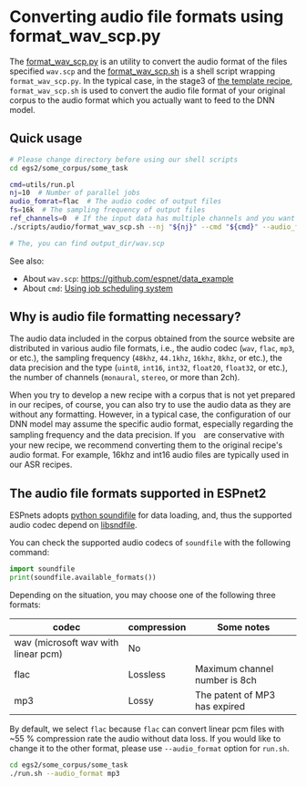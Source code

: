 # Converting audio file formats using format_wav_scp.py

The [format_wav_scp.py](https://github.com/espnet/espnet/tree/master/egs2/TEMPLATE/asr1/pyscripts/audio/format_wav_scp.py) is an utility to convert the audio format of the files specified `wav.scp`
and the [format_wav_scp.sh](https://github.com/espnet/espnet/blob/master/egs2/TEMPLATE/asr1/scripts/audio/format_wav_scp.sh) is a shell script wrapping `format_wav_scp.py`.
In the typical case, in the stage3 of [the template recipe](https://github.com/espnet/espnet/blob/master/egs2/TEMPLATE),
`format_wav_scp.sh` is used to convert the audio file format of your original corpus to the audio format which you actually want to feed to the DNN model.

## Quick usage

```sh
# Please change directory before using our shell scripts
cd egs2/some_corpus/some_task

cmd=utils/run.pl
nj=10  # Number of parallel jobs
audio_fomrat=flac  # The audio codec of output files
fs=16k  # The sampling frequency of output files
ref_channels=0  # If the input data has multiple channels and you want to use only a single channel in the file (please spicify the channel with 0-based number)
./scripts/audio/format_wav_scp.sh --nj "${nj}" --cmd "${cmd}" --audio_format "${audio_format}" --fs "${fs}" --ref_channels "${ref_channels}" somewhere/wav.scp output_dir

# The, you can find output_dir/wav.scp
```

See also:

- About `wav.scp`: https://github.com/espnet/data_example
- About `cmd`:  [Using job scheduling system](parallelization.md)


## Why is audio file formatting necessary?

The audio data included in the corpus obtained from the source website are distributed in various audio file formats,
i.e., the audio codec (`wav`, `flac`, `mp3`, or etc.), the sampling frequency (`48khz`, `44.1khz`, `16khz`, `8khz`, or etc.),
the data precision and the type (`uint8`, `int16`, `int32`, `float20`, `float32`, or etc.),
the number of channels (`monaural`, `stereo`, or more than 2ch).

When you try to develop a new recipe with a corpus that is not yet prepared in our recipes,
of course, you can also try to use the audio data as they are without any formatting.
However,
in a typical case, the configuration of our DNN model may assume the specific audio format,
especially regarding the sampling frequency and the data precision.
If you　are conservative with your new recipe,
we recommend converting them to the original recipe's audio format.
For example, 16khz and int16 audio files are typically used in our ASR recipes.


## The audio file formats supported in ESPnet2

ESPnets adopts [python soundifile](https://github.com/bastibe/python-soundfile)
for data loading, and, thus the supported audio codec depend on [libsndfile](http://www.mega-nerd.com/libsndfile/).

You can check the supported audio codecs of `soundfile` with the following command:

```python
import soundfile
print(soundfile.available_formats())
```

Depending on the situation, you may choose one of the following three formats:

|  codec  |  compression | Some notes|
| ---- | ---- | ---- |
|  wav (microsoft wav with linear pcm)  |  No  | |
|  flac  |  Lossless  | Maximum channel number is 8ch |
| mp3 | Lossy | The patent of MP3 has expired |


By default, we select `flac` because `flac` can convert linear pcm files with ~55 % compression rate the audio without data loss.
If you would like to change it to the other format, please use `--audio_format` option for `run.sh`.

```sh
cd egs2/some_corpus/some_task
./run.sh --audio_format mp3
```
